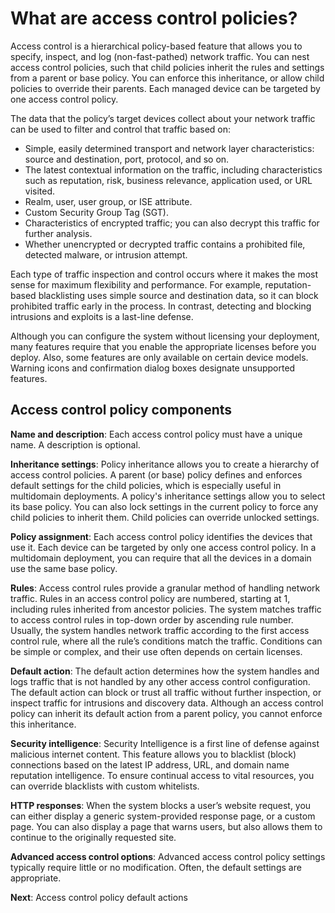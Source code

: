# What are access control policies?

Access control is a hierarchical policy-based feature that allows you to specify, inspect, and log (non-fast-pathed) network traffic. You can nest access control policies, such that child policies inherit the rules and settings from a parent or base policy. You can enforce this inheritance, or allow child policies to override their parents. Each managed device can be targeted by one access control policy.

The data that the policy’s target devices collect about your network traffic can be used to filter and control that traffic based on:

* Simple, easily determined transport and network layer characteristics: source and destination, port, protocol, and so on.
* The latest contextual information on the traffic, including characteristics such as reputation, risk, business relevance, application used, or URL visited.
* Realm, user, user group, or ISE attribute.
* Custom Security Group Tag (SGT).
* Characteristics of encrypted traffic; you can also decrypt this traffic for further analysis.
* Whether unencrypted or decrypted traffic contains a prohibited file, detected malware, or intrusion attempt.

Each type of traffic inspection and control occurs where it makes the most sense for maximum flexibility and performance. For example, reputation-based blacklisting uses simple source and destination data, so it can block prohibited traffic early in the process. In contrast, detecting and blocking intrusions and exploits is a last-line defense.

Although you can configure the system without licensing your deployment, many features require that you enable the appropriate licenses before you deploy. Also, some features are only available on certain device models. Warning icons and confirmation dialog boxes designate unsupported features.

## Access control policy components

**Name and description**: Each access control policy must have a unique name. A description is optional.

**Inheritance settings**: Policy inheritance allows you to create a hierarchy of access control policies. A parent (or base) policy defines and enforces default settings for the child policies, which is especially useful in multidomain deployments. A policy's inheritance settings allow you to select its base policy. You can also lock settings in the current policy to force any child policies to inherit them. Child policies can override unlocked settings.

**Policy assignment**: Each access control policy identifies the devices that use it. Each device can be targeted by only one access control policy. In a multidomain deployment, you can require that all the devices in a domain use the same base policy.

**Rules**: Access control rules provide a granular method of handling network traffic. Rules in an access control policy are numbered, starting at 1, including rules inherited from ancestor policies. The system matches traffic to access control rules in top-down order by ascending rule number. Usually, the system handles network traffic according to the first access control rule, where all the rule’s conditions match the traffic. Conditions can be simple or complex, and their use often depends on certain licenses.

**Default action**: The default action determines how the system handles and logs traffic that is not handled by any other access control configuration. The default action can block or trust all traffic without further inspection, or inspect traffic for intrusions and discovery data. Although an access control policy can inherit its default action from a parent policy, you cannot enforce this inheritance.

**Security intelligence**: Security Intelligence is a first line of defense against malicious internet content. This feature allows you to blacklist (block) connections based on the latest IP address, URL, and domain name reputation intelligence. To ensure continual access to vital resources, you can override blacklists with custom whitelists.

**HTTP responses**: When the system blocks a user’s website request, you can either display a generic system-provided response page, or a custom page. You can also display a page that warns users, but also allows them to continue to the originally requested site.

**Advanced access control options**: Advanced access control policy settings typically require little or no modification. Often, the default settings are appropriate.

**Next**: Access control policy default actions
